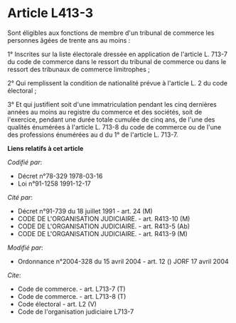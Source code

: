 # Article L413-3

Sont éligibles aux fonctions de membre d'un tribunal de commerce les personnes âgées de trente ans au moins :

1° Inscrites sur la liste électorale dressée en application de l'article L. 713-7 du code de commerce dans le ressort du
tribunal de commerce ou dans le ressort des tribunaux de commerce limitrophes ;

2° Qui remplissent la condition de nationalité prévue à l'article L. 2 du code électoral ;

3° Et qui justifient soit d'une immatriculation pendant les cinq dernières années au moins au registre du commerce et des
sociétés, soit de l'exercice, pendant une durée totale cumulée de cinq ans, de l'une des qualités énumérées à l'article L.
713-8 du code de commerce ou de l'une des professions énumérées au d du 1° de l'article L. 713-7.

**Liens relatifs à cet article**

_Codifié par_:

  - Décret n°78-329 1978-03-16
  - Loi n°91-1258 1991-12-17

_Cité par_:

  - Décret n°91-739 du 18 juillet 1991 - art. 24 (M)
  - CODE DE L'ORGANISATION JUDICIAIRE. - art. R413-10 (M)
  - CODE DE L'ORGANISATION JUDICIAIRE. - art. R413-5 (Ab)
  - CODE DE L'ORGANISATION JUDICIAIRE. - art. R413-9 (M)

_Modifié par_:

  - Ordonnance n°2004-328 du 15 avril 2004 - art. 12 () JORF 17 avril 2004

_Cite_:

  - Code de commerce. - art. L713-7 (T)
  - Code de commerce. - art. L713-8 (T)
  - Code électoral - art. L2 (V)
  - Code de l'organisation judiciaire L713-7
